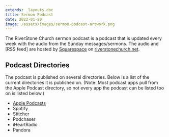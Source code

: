 ```yaml
---
extends: _layouts.doc
title: Sermon Podcast
date: 2022-01-20
image: /assets/images/sermon-podcast-artwork.png
---
```


The RiverStone Church sermon podcast is a podcast that is updated every week with the audio from the Sunday messages/sermons. The audio and [RSS feed] are hosted by [Squarespace](https://squarespace.com) on [riverstonechurch.net](https://riverstonechurch.net).

## Podcast Directories

The podcast is published on several directories. Below is a list of the current directories it is published on. (Note: Most podcast apps pull from the Apple Podcast directory, so not every app the podcast can be listed too on is listed below.)

-   [Apple Podcasts](https://podcasts.apple.com/us/podcast/riverstone-church-sermons/id1551482178)
-   Spotify
-   Stitcher
-   Podchaser
-   iHeartRadio
-   Pandora

